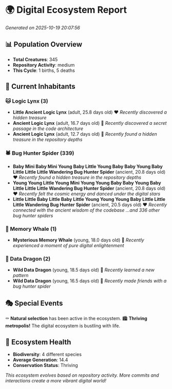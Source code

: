 # 🌍 Digital Ecosystem Report
*Generated on 2025-10-19 20:07:56*

## 📊 Population Overview
- **Total Creatures**: 345
- **Repository Activity**: medium
- **This Cycle**: 1 births, 5 deaths

## 👥 Current Inhabitants

### 🐱 Logic Lynx (3)
- **Little Ancient Logic Lynx** (adult, 25.8 days old) ❤️
  *Recently discovered a hidden treasure*
- **Ancient Logic Lynx** (adult, 16.7 days old) 💛
  *Recently discovered a secret passage in the code architecture*
- **Ancient Logic Lynx** (adult, 12.7 days old) 💚
  *Recently found a hidden treasure in the repository depths*

### 🕷️ Bug Hunter Spider (339)
- **Baby Mini Baby Mini Young Baby Little Young Baby Baby Young Baby Little Little Little Wandering Bug Hunter Spider** (ancient, 20.8 days old) ❤️
  *Recently found a hidden treasure in the repository depths*
- **Young Young Little Young Mini Young Young Baby Baby Young Baby Little Little Little Wandering Bug Hunter Spider** (ancient, 20.8 days old) ❤️
  *Recently felt the cosmic energy and danced under the digital stars*
- **Little Little Baby Little Baby Little Young Young Young Baby Little Little Little Wandering Bug Hunter Spider** (ancient, 20.5 days old) ❤️
  *Recently connected with the ancient wisdom of the codebase*
  *...and 336 other bug hunter spiders*

### 🐋 Memory Whale (1)
- **Mysterious Memory Whale** (young, 18.0 days old) 💚
  *Recently experienced a moment of pure digital enlightenment*

### 🐉 Data Dragon (2)
- **Wild Data Dragon** (young, 18.5 days old) 💚
  *Recently learned a new pattern*
- **Wild Data Dragon** (young, 16.5 days old) 💚
  *Recently made friends with a bug hunter spider*

## 🎭 Special Events

⚰️ **Natural selection** has been active in the ecosystem.
🏙️ **Thriving metropolis!** The digital ecosystem is bustling with life.

## 🔬 Ecosystem Health
- **Biodiversity**: 4 different species
- **Average Generation**: 14.4
- **Conservation Status**: Thriving

*This ecosystem evolves based on repository activity. More commits and interactions create a more vibrant digital world!*